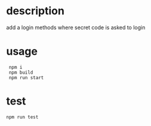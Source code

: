 # description

 add a login methods where secret code is asked to login


# usage

```
 npm i
 npm build
 npm run start
```



# test

`npm run test`
